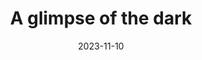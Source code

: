 ---
date: 2023-11-10
title: A glimpse of the dark
Layout: event_schedule

ig_location:  To Be Determined
oog_location: To Be Determined
event_director: Danielle Regula 
type: Weekend Event
facebook_link: https://www.facebook.com/events/1346513415920618

hidden: true

---